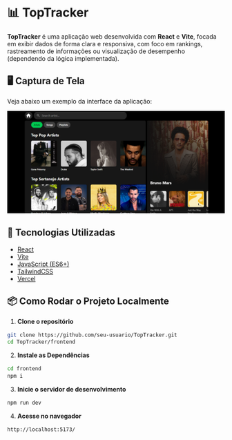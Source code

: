 # 📊 TopTracker

**TopTracker** é uma aplicação web desenvolvida com **React** e **Vite**, focada em exibir dados de forma clara e responsiva, com foco em rankings, rastreamento de informações ou visualização de desempenho (dependendo da lógica implementada).

## 🖥️ Captura de Tela

Veja abaixo um exemplo da interface da aplicação:

![Screenshot da aplicação](preview.PNG)

## 🚀 Tecnologias Utilizadas

- [React](https://reactjs.org/)
- [Vite](https://vitejs.dev/)
- [JavaScript (ES6+)](https://developer.mozilla.org/pt-BR/docs/Web/JavaScript)
- [TailwindCSS](https://tailwindcss.com/)
- [Vercel](https://vercel.com/)

## 📦 Como Rodar o Projeto Localmente

1. **Clone o repositório**

```bash
git clone https://github.com/seu-usuario/TopTracker.git
cd TopTracker/frontend
```

2. **Instale as Dependências**

```bash
cd frontend
npm i
```

3. **Inicie o servidor de desenvolvimento**

```bash
npm run dev
```

4. **Acesse no navegador**

```bash
http://localhost:5173/
```
